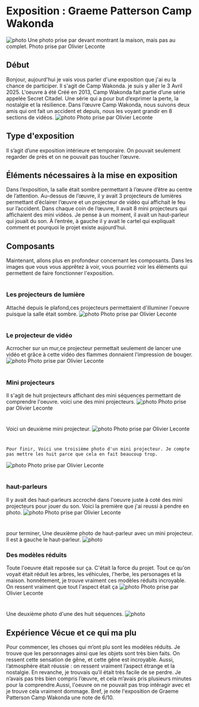 #  Exposition :  Graeme Patterson Camp Wakonda
![photo](Media/Vue_ensemble_camp_wakonda_L_O_L.png)
 Une photo prise par devant montrant la maison, mais pas au complet.
 Photo prise par Olivier Leconte

 ## Début 
 Bonjour, aujourd'hui je vais vous parler d'une exposition que j'ai eu la chance de participer. Il s'agit de Camp Wakonda. je suis y aller le 3 Avril 2025.
 L'oeuvre à été Créé en 2013, Camp Wakonda fait partie d’une série appelée Secret Citadel. Une série qui a pour but d’exprimer la perte, la nostalgie et la résilience.
 Dans l’œuvre Camp Wakonda, nous suivons deux amis qui ont fait un accident et depuis, nous les voyant grandir en 8 sections de vidéos.
 ![photo](Media/Cartel_camp_wakonda_L_O_L.png)
 Photo prise par Olivier Leconte


## Type d'exposition
 Il s’agit d’une exposition intérieure et temporaire. On pouvait seulement regarder de près et on ne pouvait pas toucher l’œuvre. 



 ## Éléments nécessaires à la mise en exposition

 Dans l’exposition, la salle était sombre permettant à l’œuvre d’être au centre de l’attention. Au-dessus de l’œuvre, il y avait 3 projecteurs de lumières permettant d’éclairer l’œuvre
 et un projecteur de vidéo qui affichait le feu sur l’accident. Dans chaque coin de l’œuvre, Il avait 8 mini projecteurs qui affichaient des mini vidéos. Je pense à un moment,
 il avait un haut-parleur qui jouait du son. À l’entrée, à gauche il y avait le cartel qui expliquait comment et pourquoi le projet existe aujourd’hui.



 ## Composants

 Maintenant, allons plus en profondeur concernant les composants. Dans les images que vous vous apprêtez à voir, vous pourriez voir les éléments qui permettent de faire fonctionner l'exposition.
 #
 
 ### Les projecteurs de lumière
 Attaché depuis le plafond,ces projecteurs permettaient d'illuminer l'oeuvre puisque la salle était sombre.
 ![photo](Media/projecteurs_lumiere_camp_wakonda_L_O_L.png)
 Photo prise par Olivier Leconte
 
 #

 ### Le projecteur de vidéo
  Acrrocher sur un mur,ce projecteur permettait seulement de lancer une vidéo et grâce à cette vidéo des flammes donnaient l'impression de bouger.
  ![photo](Media/projecteurs_video_camp_wakonda_L_O_L.png)
   Photo prise par Olivier Leconte
   #
   
 ### Mini projecteurs
  Il s'agit de huit projecteurs affichant des mini séquences permettant de comprendre l'oeuvre.
  voici une des mini projecteurs.
  ![photo](Media/mini_projecteur_01_camp_wakanda_L_O_L.png)
   Photo prise par Olivier Leconte
   #
   Voici un deuxième mini projecteur.
   ![photo](Media/mini_projecteur_02_haut_parleur_02_camp_wakanda_L_O_L.png)
   Photo prise par Olivier Leconte
   #
    Pour finir, Voici une troisième photo d'un mini projecteur. Je compte pas mettre les huit parce que cela en fait beaucoup trop.
   ![photo](Media/mini_projecteur_03_camp_wakanda_L_O_L.png)
   Photo prise par Olivier Leconte
   #
   


  ### haut-parleurs
  Il y avait des haut-parleurs accroché dans l'oeuvre juste à coté des mini projecteurs pour jouer du son. Voici la première que j'ai reussi à pendre en photo. 
   ![photo](Media/haut_parleur_01_camp_wakonda_L_O_L.png)
   Photo prise par Olivier Leconte
   #
   pour terminer, Une deuxième photo de haut-parleur avec un mini projecteur. Il est à gauche le haut-parleur.
   ![photo](Media/mini_projecteur_02_haut_parleur_02_camp_wakanda_L_O_L.png)
   

  ### Des modèles réduits
  Toute l'oeuvre était reposée sur ça. C'était la force du projet. Tout ce qu'on voyait était réduit les arbres, les véhicules, l'herbe, les personages et la maison. 
  honnêtement, je trouve vraiment ces modèles réduits incroyable. On ressent vraiment que tout l'aspect était ça
  ![photo](Media/modele_reduit_01_camp_wakonda_L_O_L.png)
   Photo prise par Olivier Leconte
   #
   Une deuxième photo d'une des huit séquences.
  ![photo](Media/modele_reduit_02_camp_wakonda_L_O_L.png)


  ## Expérience Vécue et ce qui ma plu
  Pour commencer, les choses qui m’ont plu sont les modèles réduits. Je trouve que les personnages ainsi que les objets sont très bien faits. On ressent cette sensation de gêne, et cette gêne est incroyable.
  Aussi, l’atmosphère était réussie : on ressent vraiment l’aspect étrange et la nostalgie. En revanche, je trouvais qu’il était très facile de se perdre. Je n’avais pas très bien compris l’œuvre,
  et cela m’avais pris plusieurs minutes pour la comprendre.Aussi, l'oeuvre on ne pouvait pas trop  intéragir avec et je trouve cela vraiment dommage. Bref, je note l'exposition de Graeme Patterson Camp Wakonda une note de 6/10.


  
  


 
